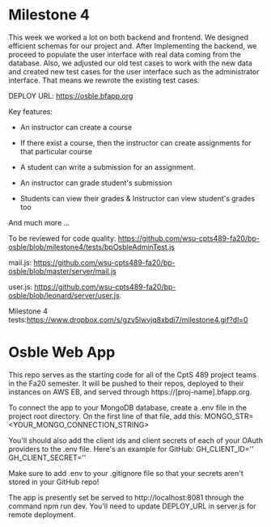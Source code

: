 # Milestone 4

This week we worked a lot on both backend and frontend. We designed efficient schemas for our project
 and. After Implementing the backend, we proceed to populate the user interface with real data coming 
 from the database. Also, we adjusted our old test cases to work with the new data and created new test 
 cases for the user interface such as the administrator interface. That means we rewrote the existing test 
 cases.

DEPLOY URL: https://osble.bfapp.org

 Key features:

 * An instructor can create a course

 * If there exist a course, then the instructor can create assignments for that particular course 

 * A student can write a submission for an assignment.

 * An instructor can grade student's submission

 * Students can view their grades & Instructor can view student's grades too

 And much more ... 

To be reviewed for code quality:  https://github.com/wsu-cpts489-fa20/bp-osble/blob/milestone4/tests/bpOsbleAdminTest.js

mail.js: https://github.com/wsu-cpts489-fa20/bp-osble/blob/master/server/mail.js

user.js: https://github.com/wsu-cpts489-fa20/bp-osble/blob/leonard/server/user.js. 

Milestone 4 tests:https://www.dropbox.com/s/gzv5lwvjq8xbdi7/milestone4.gif?dl=0


# Osble Web App

This repo serves as the starting code for all of the CptS 489 project teams in the
Fa20 semester. It will be pushed to their repos, deployed to their instances on
AWS EB, and served through https://[proj-name].bfapp.org.

To connect the app to your MongoDB database, create a .env file in the 
project root directory. On the first line of that file, add this:
MONGO_STR=<YOUR_MONGO_CONNECTION_STRING>

You'll should also add the client ids and client secrets of each of your 
OAuth providers to the .env file. Here's an example for GitHub:
GH_CLIENT_ID='<CLIENT ID INSIDE QUOTES>'
GH_CLIENT_SECRET='<CLIENT SECRET INSIDE QUOTES>'

Make sure to add .env to your .gitignore file so that your secrets aren't
stored in your GitHub repo!

The app is presently set be served to http://localhost:8081 through the command
npm run dev. You'll need to update DEPLOY_URL in server.js for remote deployment.

